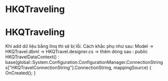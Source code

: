 ﻿# HKQTraveling
# HKQTraveling
Khi add dữ liệu bằng linq thì sẽ bị lỗi.
Cách khắc phụ như sau:
Model -> HKQTravel.dbml -> HKQTravel.designer.cs -> thêm dòng sau :
public HKQTravelDataContext() :
            base(global::System.Configuration.ConfigurationManager.ConnectionStrings["HKQTravelConnectionString"].ConnectionString, mappingSource)
        {
            OnCreated();
        }
